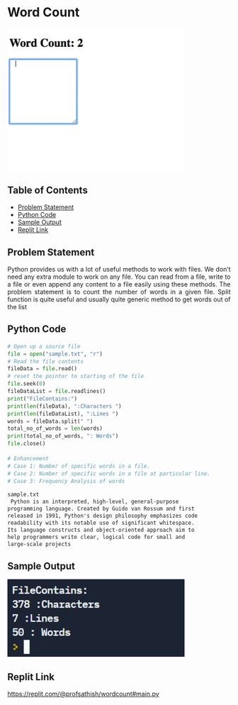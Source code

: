 # Word Count
<img src="./img/wordcount.gif" style="width:400px;" class="center"/>

## Table of Contents

- [Problem Statement](#problem-statement)
- [Python Code](#python-code)
- [Sample Output](#Sample-Output)
- [Replit Link](#replit-link)



## Problem Statement

<div align="justify"> <p> Python provides us with a lot of useful methods to work with files. We don’t need any extra module to work on any file. You can read from a file, write to a file or even append any content to a file easily using these methods. The problem statement is to count the number of words in a given file. Split function is quite useful and usually quite generic method to get words out of the list </div></p>




## Python Code


```python
# Open up a source file
file = open("sample.txt", "r")
# Read the file contents
fileData = file.read()
# reset the pointer to starting of the file
file.seek(0)
fileDataList = file.readlines()
print("FileContains:")
print(len(fileData), ":Characters ")
print(len(fileDataList), ":Lines ")
words = fileData.split(" ")
total_no_of_words = len(words)
print(total_no_of_words, ": Words")
file.close()

# Enhancement
# Case 1: Number of specific words in a file.
# Case 2: Number of specific words in a file at particular line.
# Case 3: Frequency Analysis of words

```
```text
sample.txt
 Python is an interpreted, high-level, general-purpose 
programming language. Created by Guido van Rossum and first 
released in 1991, Python's design philosophy emphasizes code 
readability with its notable use of significant whitespace. 
Its language constructs and object-oriented approach aim to 
help programmers write clear, logical code for small and 
large-scale projects
```

## Sample Output
<img src="./img/OPWordCount.PNG" style="width:400px;" class="center"/>

## Replit Link
https://replit.com/@profsathish/wordcount#main.py


